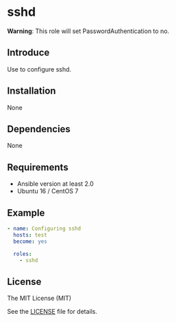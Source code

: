 # sshd

**Warning**: This role will set PasswordAuthentication to no.
## Introduce
Use to configure sshd.

## Installation
None

## Dependencies
None

## Requirements
* Ansible version at least 2.0
* Ubuntu 16 / CentOS 7

## Example
```yaml
- name: Configuring sshd
  hosts: test
  become: yes

  roles:
    - sshd
```

## License
The MIT License (MIT)

See the [LICENSE](LICENSE) file for details.
